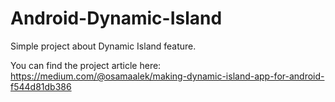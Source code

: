# Android-Dynamic-Island

Simple project about Dynamic Island feature.

You can find the project article here:
https://medium.com/@osamaalek/making-dynamic-island-app-for-android-f544d81db386

